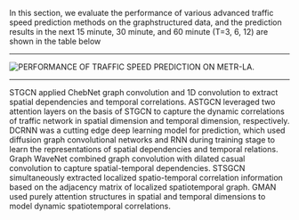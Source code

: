 In this section, we evaluate the performance of various advanced traffic speed prediction methods on the graphstructured data, and the prediction results in the next 15 minute, 30 minute, and 60 minute (T=3, 6, 12) are shown in the table below
****
![PERFORMANCE OF TRAFFIC SPEED PREDICTION ON METR-LA.](https://github.com/xueyan-dut/Deep-Learning-on-Traffic-Prediction/blob/main/Experiment/Results/prediction-results.jpg)
****
STGCN applied ChebNet graph convolution and 1D convolution to extract spatial dependencies and temporal correlations. ASTGCN leveraged two attention layers on the basis of
STGCN to capture the dynamic correlations of traffic network
in spatial dimension and temporal dimension, respectively.
DCRNN was a cutting edge deep learning model for prediction, which used diffusion graph convolutional networks
and RNN during training stage to learn the representations of
spatial dependencies and temporal relations. Graph WaveNet
combined graph convolution with dilated casual convolution
to capture spatial-temporal dependencies. STSGCN simultaneously extracted localized spatio-temporal correlation information based on the adjacency matrix of localized spatiotemporal graph. GMAN used purely attention structures in
spatial and temporal dimensions to model dynamic spatiotemporal correlations.
